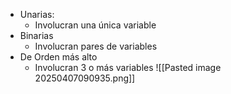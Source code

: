 - Unarias:
	- Involucran una única variable
- Binarias
	- Involucran pares de variables
- De Orden más alto
	- Involucran 3 o más variables
![[Pasted image 20250407090935.png]]
